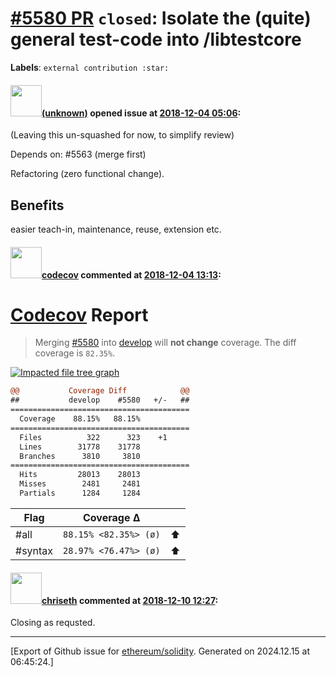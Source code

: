 # [\#5580 PR](https://github.com/ethereum/solidity/pull/5580) `closed`: Isolate the (quite) general test-code into /libtestcore
**Labels**: `external contribution :star:`


#### <img src="(unknown)" width="50">[(unknown)]((unknown)) opened issue at [2018-12-04 05:06](https://github.com/ethereum/solidity/pull/5580):

(Leaving this un-squashed for now, to simplify review)

Depends on: #5563 (merge first)

Refactoring (zero functional change).

## Benefits

easier teach-in, maintenance, reuse, extension etc.

#### <img src="https://avatars.githubusercontent.com/in/254?v=4" width="50">[codecov](https://github.com/apps/codecov) commented at [2018-12-04 13:13](https://github.com/ethereum/solidity/pull/5580#issuecomment-444095044):

# [Codecov](https://codecov.io/gh/ethereum/solidity/pull/5580?src=pr&el=h1) Report
> Merging [#5580](https://codecov.io/gh/ethereum/solidity/pull/5580?src=pr&el=desc) into [develop](https://codecov.io/gh/ethereum/solidity/commit/8b38cf3ed43d17a7d80a45237f1ec5b538af55b3?src=pr&el=desc) will **not change** coverage.
> The diff coverage is `82.35%`.

[![Impacted file tree graph](https://codecov.io/gh/ethereum/solidity/pull/5580/graphs/tree.svg?width=650&token=87PGzVEwU0&height=150&src=pr)](https://codecov.io/gh/ethereum/solidity/pull/5580?src=pr&el=tree)

```diff
@@           Coverage Diff            @@
##           develop    #5580   +/-   ##
========================================
  Coverage    88.15%   88.15%           
========================================
  Files          322      323    +1     
  Lines        31778    31778           
  Branches      3810     3810           
========================================
  Hits         28013    28013           
  Misses        2481     2481           
  Partials      1284     1284
```

| Flag | Coverage Δ | |
|---|---|---|
| #all | `88.15% <82.35%> (ø)` | :arrow_up: |
| #syntax | `28.97% <76.47%> (ø)` | :arrow_up: |

#### <img src="https://avatars.githubusercontent.com/u/9073706?v=4" width="50">[chriseth](https://github.com/chriseth) commented at [2018-12-10 12:27](https://github.com/ethereum/solidity/pull/5580#issuecomment-445798449):

Closing as requsted.


-------------------------------------------------------------------------------



[Export of Github issue for [ethereum/solidity](https://github.com/ethereum/solidity). Generated on 2024.12.15 at 06:45:24.]
